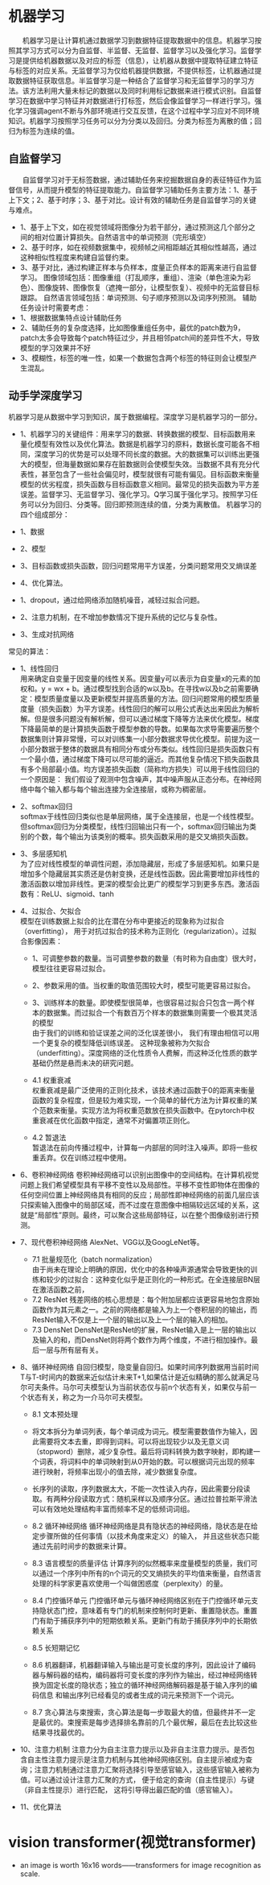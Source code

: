 # 机器学习
&emsp;&emsp;机器学习是让计算机通过数据学习到数据特征提取数据中的信息。机器学习按照其学习方式可以分为自监督、半监督、无监督、监督学习以及强化学习。监督学习是提供给机器数据以及对应的标签（信息），让机器从数据中提取特征建立特征与标签的对应关系。无监督学习为仅给机器提供数据，不提供标签，让机器通过提取数据特征获取信息。半监督学习是一种结合了监督学习和无监督学习的学习方法。该方法利用大量未标记的数据以及同时利用标记数据来进行模式识别。自监督学习在数据中学习特征并对数据进行打标签，然后会像监督学习一样进行学习。强化学习强调agent不断与外部环境进行交互反馈，在这个过程中学习应对不同环境知识。机器学习按照学习任务可以分为分类以及回归。分类为标签为离散的值；回归为标签为连续的值。

## 自监督学习
&emsp;&emsp;自监督学习对于无标签数据，通过辅助任务来挖掘数据自身的表征特征作为监督信号，从而提升模型的特征提取能力。自监督学习辅助任务主要方法：1、基于上下文；2、基于时序；3、基于对比。设计有效的辅助任务是自监督学习的关键与难点。
- 1、基于上下文，如在视觉领域将图像分为若干部分，通过预测这几个部分之间的相对位置计算损失。自然语言中的单词预测（完形填空）
- 2、基于时序，如在视频数据集中，视频帧之间相距越近其相似性越高，通过这种相似性程度来构建自监督约束。
- 3、基于对比，通过构建正样本与负样本，度量正负样本的距离来进行自监督学习。
图像领域包括：图像重组（打乱顺序，重组）、渲染（单色渲染为彩色）、图像旋转、图像恢复（遮掩一部分，让模型恢复）、视频中的无监督目标跟踪。
自然语言领域包括：单词预测、句子顺序预测以及词序列预测。
辅助任务设计时需要考虑：
- 1、根据数据集特点设计辅助任务
- 2、辅助任务的复杂度选择，比如图像重组任务中，最优的patch数为9，patch太多会导致每个patch特征过少，并且相邻patch间的差异性不大，导致模型的学习效果并不好
- 3、模糊性，标签的唯一性，如果一个数据包含两个标签的特征则会让模型产生混乱。

## 动手学深度学习
机器学习是从数据中学习到知识，属于数据编程。深度学习是机器学习的一部分。
- 1、机器学习的关键组件：用来学习的数据、转换数据的模型、目标函数用来量化模型有效性以及优化算法。数据是机器学习的原料，数据长度可能各不相同，深度学习的优势是可以处理不同长度的数据。大的数据集可以训练出更强大的模型，但海量数据如果存在脏数据则会使模型失效。当数据不具有充分代表性，甚至包含了一些社会偏见时，模型就很有可能有偏见。目标函数来衡量模型的优劣程度，损失函数与目标函数意义相同。最常见的损失函数为平方差误差。监督学习、无监督学习、强化学习。Q学习属于强化学习。按照学习任务可以分为回归、分类等。回归即预测连续的值，分类为离散值。
机器学习的四个组成部分：
- 1、数据
- 2、模型
- 3、目标函数或损失函数，回归问题常用平方误差，分类问题常用交叉熵误差
- 4、优化算法。


- 1、dropout，通过给网络添加随机噪音，减轻过拟合问题。
- 2、注意力机制，在不增加参数情况下提升系统的记忆与复杂性。
- 3、生成对抗网络
  

常见的算法：
- 1、线性回归  
用来确定自变量于因变量的线性关系。因变量y可以表示为自变量x的元素的加权和。y = wx + b。通过模型找到合适的w以及b。在寻找w以及b之前需要确定：模型质量度量以及更新模型并提高质量的方法。回归问题常用的模型质量度量（损失函数）为平方误差。线性回归的解可以用公式表达出来因此为解析解。但是很多问题没有解析解，但可以通过梯度下降等方法来优化模型。梯度下降最简单的是计算损失函数于模型参数的导数。如果每次求导需要遍历整个数据集则计算非常慢，可以对训练集一小部分数据求导优化模型。前提为这一小部分数据于整体的数据具有相同分布或分布类似。线性回归是损失函数只有一个最小值，通过梯度下降可以尽可能的逼近。而其他复杂情况下损失函数具有多个局部最小值。均方误差损失函数（简称均方损失）可以用于线性回归的一个原因是： 我们假设了观测中包含噪声，其中噪声服从正态分布。在神经网络中每个输入都与每个输出连接为全连接层，或称为稠密层。

- 2、softmax回归  
softmax于线性回归类似也是单层网络，属于全连接层，也是一个线性模型。但softmax回归为分类模型，线性归回输出只有一个，softmax回归输出为类别的个数，每个输出为该类别的概率。损失函数采用的是交叉熵损失函数。

- 3、多层感知机  
为了应对线性模型的单调性问题，添加隐藏层，形成了多层感知机。如果只是增加多个隐藏层其实质还是仿射变换，还是线性函数。因此需要增加非线性的激活函数以增加非线性。更深的模型会比更广的模型学习到更多东西。激活函数有：ReLU、sigmoid、tanh

- 4、过拟合、欠拟合  
模型在训练数据上拟合的比在潜在分布中更接近的现象称为过拟合（overfitting）， 用于对抗过拟合的技术称为正则化（regularization）。过拟合影像因素：
  - 1、可调整参数的数量。当可调整参数的数量（有时称为自由度）很大时，模型往往更容易过拟合。
  - 2、参数采用的值。当权重的取值范围较大时，模型可能更容易过拟合。
  - 3、训练样本的数量。即使模型很简单，也很容易过拟合只包含一两个样本的数据集。而过拟合一个有数百万个样本的数据集则需要一个极其灵活的模型  
由于我们的训练和验证误差之间的泛化误差很小， 我们有理由相信可以用一个更复杂的模型降低训练误差。 这种现象被称为欠拟合（underfitting）。深度网络的泛化性质令人费解，而这种泛化性质的数学基础仍然是悬而未决的研究问题。

  - 4.1 权重衰减  
  权重衰减是最广泛使用的正则化技术，该技术通过函数于0的距离来衡量函数的复杂程度，但是较为难实现，一个简单的替代方法为计算权重的某个范数来衡量。实现方法为将权重范数放在损失函数中。在pytorch中权重衰减在优化函数中指定，通常不对偏置项正则化。

  - 4.2 暂退法  
 暂退法在前向传播过程中，计算每一内部层的同时注入噪声。即将一些权重丢弃。仅在训练过程中使用。


- 6、卷积神经网络
卷积神经网络可以识别出图像中的空间结构。在计算机视觉问题上我们希望模型具有平移不变性以及局部性。平移不变性即物体在图像的任何空间位置上神经网络具有相同的反应；局部性即神经网络的前面几层应该只探索输入图像中的局部区域，而不过度在意图像中相隔较远区域的关系，这就是“局部性”原则。最终，可以聚合这些局部特征，以在整个图像级别进行预测。


- 7、现代卷积神经网络
AlexNet、VGG以及GoogLeNet等。
  - 7.1 批量规范化（batch normalization）  
  由于尚未在理论上明确的原因，优化中的各种噪声源通常会导致更快的训练和较少的过拟合：这种变化似乎是正则化的一种形式。在全连接层BN层在激活函数之前，
  - 7.2 ResNet
 残差网络的核心思想是：每个附加层都应该更容易地包含原始函数作为其元素之一。之前的网络都是输入为上一个卷积层的的输出，而ResNet输入不仅是上一个层的输出以及上一个层的输入的相加。
  - 7.3 DensNet
    DensNet是ResNet的扩展，ResNet输入是上一层的输出以及输入的和，而DensNet则将两个数作为两个维度，不进行相加操作。最后一层与所有层有关。

- 8、循环神经网络
自回归模型，隐变量自回归。如果时间序列数据用当前时间T与T-t时间内的数据来近似估计未来T+1,如果估计是近似精确的那么就满足马尔可夫条件。马尔可夫模型认为当前状态仅与前n个状态有关，如果仅与前一个状态有关，称之为一介马尔可夫模型。
  - 8.1 文本预处理
  - 将文本拆分为单词列表，每个单词成为词元。模型需要数值作为输入，因此需要将文本去重，即得到词料。可以将出现较少以及无意义词（stopword）删除，减少复杂性。最后将词料转换为数字映射，即构建一个词表，将词料中的单词映射到从0开始的数。可以根据词元出现的频率进行映射，将频率出现小的值去除，减少数据复杂度。
  - 长序列的读取，序列数据太大，不能一次性读入内存，因此需要分段读取。有两种分段读取方式：随机采样以及顺序分区。通过拉普拉斯平滑法可以有效地处理结构丰富而频率不足的低频词词组。
  - 8.2 循环神经网络
  循环神经网络是具有隐状态的神经网络，隐状态是在给定步骤所做的任何事情（以技术角度来定义）的输入， 并且这些状态只能通过先前时间步的数据来计算。
  - 8.3 语言模型的质量评估
  计算序列的似然概率来度量模型的质量，我们可以通过一个序列中所有的n个词元的交叉熵损失的平均值来衡量，自然语言处理的科学家更喜欢使用一个叫做困惑度（perplexity）的量。

  - 8.4 门控循环单元
    门控循环单元与循环神经网络区别在于门控循环单元支持隐状态门控，意味着有专门的机制来控制何时更新、重置隐状态。重置门有助于捕获序列中的短期依赖关系。更新门有助于捕获序列中的长期依赖关系
  - 8.5 长短期记忆
  - 8.6 机器翻译，机器翻译输入与输出是可变长度的序列，因此设计了编码器与解码器的结构，编码器将可变长度的序列作为输出，经过神经网络转换为固定长度的隐状态；独立的循环神经网络解码器是基于输入序列的编码信息 和输出序列已经看见的或者生成的词元来预测下一个词元。
  - 8.7 贪心算法与束搜索，贪心算法是每一步取最大的值，但最终并不一定是最优的。束搜索是每步选择排名靠前的几个最优解，最后在去比较这些结果寻找最优的。

- 10、注意力机制
注意力分为自主注意力提示以及非自主注意力提示。是否包含自主性注意力提示是注意力机制与其他神经网络区别。自主提示被成为查询；注意力机制通过注意力汇聚将选择引导至感官输入，这些感官输入被称为值。可以通过设计注意力汇聚的方式， 便于给定的查询（自主性提示）与键（非自主性提示）进行匹配， 这将引导得出最匹配的值（感官输入）。

- 11、优化算法


# vision transformer(视觉transformer)
- an image is worth 16x16 words——transformers for image recognition as scale.


